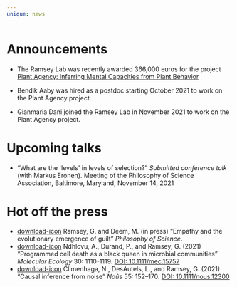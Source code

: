 ```yaml
---
unique: news
---
```



# Announcements


*   The Ramsey Lab was recently awarded 366,000 euros for the project [Plant Agency: Inferring Mental Capacities from Plant Behavior](https://www.kuleuven.be/onderzoek/portaal/#/projecten/3H210282)

*   Bendik Aaby was hired as a postdoc starting October 2021 to work on the Plant Agency project.

*   Gianmaria Dani joined the Ramsey Lab in November 2021 to work on the Plant Agency project.



# Upcoming talks


*   “What are the 'levels' in levels of selection?” _Submitted conference talk_ (with Markus Eronen). Meeting of the Philosophy of Science Association, Baltimore, Maryland, November 14, 2021



# Hot off the press


*   [download-icon](/papers/2022-ps-empathy-guilt.pdf) Ramsey, G. and Deem, M. (in press) “Empathy and the evolutionary emergence of guilt” _Philosophy of Science_.
*   [download-icon](/papers/2021-moleco-pdc-black-queen.pdf) Ndhlovu, A., Durand, P., and Ramsey, G. (2021) “Programmed cell death as a black queen in microbial communities” _Molecular Ecology_ 30: 1110-1119. [DOI: 10.1111/mec.15757](https://doi.org/10.1111/mec.15757)
*   [download-icon](/papers/2021-nous-causal-inference.pdf) Climenhaga, N., DesAutels, L., and Ramsey, G. (2021) “Causal inference from noise” _Noûs_ 55: 152–170. [DOI: 10.1111/nous.12300](https://doi.org/10.1111/nous.12300)





